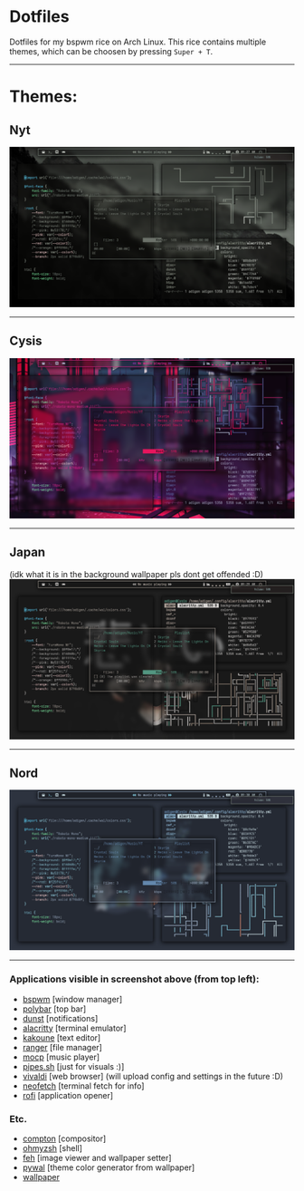 # Dotfiles
Dotfiles for my bspwm rice on Arch Linux. This rice contains multiple themes, which can be choosen by pressing `Super + T`.

---

# Themes:

## Nyt
![Nyt](../Pictures/Screenshots/nyt.png "Nyt")

---

## Cysis
![Cysis](../Pictures/Screenshots/cysis.png "Cysis")

---

## Japan 
(idk what it is in the background wallpaper pls dont get offended :D)
![Japan](../Pictures/Screenshots/japan.png "Japan")

---

## Nord
![Nord](../Pictures/Screenshots/nord.png "Nord")

---

### Applications visible in screenshot above (from top left):

- [bspwm](https://github.com/baskerville/bspwm) [window manager]
- [polybar](https://github.com/polybar/polybar) [top bar]
- [dunst](https://github.com/dunst-project/dunst) [notifications]
- [alacritty](https://github.com/alacritty/alacritty) [terminal emulator]
- [kakoune](https://github.com/mawww/kakoune) [text editor]
- [ranger](https://github.com/ranger/ranger) [file manager]
- [mocp](https://github.com/jonsafari/mocp) [music player]
- [pipes.sh](https://github.com/pipeseroni/pipes.sh) [just for visuals :)]
- [vivaldi](https://github.com/mawww/kakoune) [web browser] (will upload config and settings in the future :D)
- [neofetch](https://github.com/dylanaraps/neofetch) [terminal fetch for info]
- [rofi](https://github.com/davatorium/rofi) [application opener]

### Etc.
- [compton](https://aur.archlinux.org/packages/picom-ibhagwan-git/) [compositor]
- [ohmyzsh](https://github.com/ohmyzsh/ohmyzsh) [shell]
- [feh](https://github.com/derf/feh) [image viewer and wallpaper setter]
- [pywal](https://github.com/dylanaraps/pywal) [theme color generator from wallpaper]
- [wallpaper](https://pixabay.com/photos/dreary-storm-mountains-drama-mood-4453740/)

